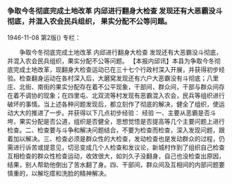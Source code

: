 ### 争取今冬彻底完成土地改革  内邱进行翻身大检查  发现还有大恶霸没斗彻底，并混入农会民兵组织，  果实分配不公等问题。

1946-11-08
第2版()
专栏：

　　争取今冬彻底完成土地改革
    内邱进行翻身大检查
    发现还有大恶霸没斗彻底，并混入农会民兵组织，果实分配不公等问题。
    【本报内邱讯】本县为争取今冬彻底完成土地改革，现翻身大检查运动已在三十七个行政村深入开展，并获得初步经验。检查翻身运动在各村深入后，大磨窝发现还有六户大恶霸没有斗彻底；八里庄、北街、南街的果实分配存在着不公平现象，干部间，群众间，干部与群众间存在着不调协的现象；在四里屯、北双流等村发现有恶霸混入农会，民兵等组织进行破坏的事情。当上述各种问题发现后，都立刻作了彻底的解决，健全了组织，使运动大大的推进了一步。并获得以下几点初步经验：
    经验
    一、主要从恶霸是否斗垮，果实分配是否公道，组织是否健全，思想觉悟是否提高等几个主要问题上进行检查。二、检查要与斗争和解决问题结合，不要为检查而检查，深入发现问题，跟着加以解决。三、检查必须是群众性的大检查，发动检查也是发动群众的过程，仍需进行诉苦或提意见，切忌变成几个人检查和发议论，新城村作到了组织自己检查互相检查的群众性检查运动，收效很大，如刘久子没翻身，自己也没检查出原因，结果，别人帮助他倒出了苦水翻了身。四、干部间，群众间及互相间的内部问题要慎重的，以解圪瘩和洗脸的精神解决。
